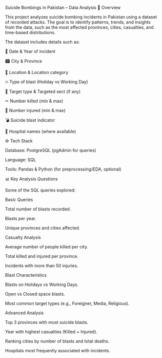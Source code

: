 Suicide Bombings in Pakistan – Data Analysis
📌 Overview

This project analyzes suicide bombing incidents in Pakistan using a dataset of recorded attacks. The goal is to identify patterns, trends, and insights from the data, such as the most affected provinces, cities, casualties, and time-based distributions.

The dataset includes details such as:

📅 Date & Year of incident

🏙 City & Province

📍 Location & Location category

🔥 Type of blast (Holiday vs Working Day)

🎯 Target type & Targeted sect (if any)

⚰️ Number killed (min & max)

🏥 Number injured (min & max)

💣 Suicide blast indicator

🏥 Hospital names (where available)

⚙️ Tech Stack

Database: PostgreSQL (pgAdmin for queries)

Language: SQL

Tools: Pandas & Python (for preprocessing/EDA, optional)

📊 Key Analysis Questions

Some of the SQL queries explored:

Basic Queries

Total number of blasts recorded.

Blasts per year.

Unique provinces and cities affected.

Casualty Analysis

Average number of people killed per city.

Total killed and injured per province.

Incidents with more than 50 injuries.

Blast Characteristics

Blasts on Holidays vs Working Days.

Open vs Closed space blasts.

Most common target types (e.g., Foreigner, Media, Religious).

Advanced Analysis

Top 3 provinces with most suicide blasts.

Year with highest casualties (Killed + Injured).

Ranking cities by number of blasts and total deaths.

Hospitals most frequently associated with incidents.
